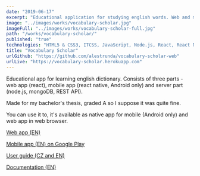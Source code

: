 ```yaml
---
date: "2019-06-17"
excerpt: "Educational application for studying english words. Web and mobile app, published on Google Play."
image: "../images/works/vocabulary-scholar.jpg"
imageFull: "../images/works/vocabulary-scholar-full.jpg"
path: "/works/vocabulary-scholar/"
published: "true"
technologies: "HTML5 & CSS3, ITCSS, JavaScript, Node.js, React, React Native, Redux, SASS, SQLite, Webpack, MongoDB"
title: "Vocabulary Scholar"
urlGithub: "https://github.com/alestrunda/vocabulary-scholar-web"
urlLive: "https://vocabulary-scholar.herokuapp.com"
---
```


Educational app for learning english dictionary. Consists of three parts - web app (react), mobile app (react native, Android only) and server part (node.js, mongoDB, REST API).

Made for my bachelor's thesis, graded A so I suppose it was quite fine.

You can use it to, it's available as native app for mobile (Android only) and web app in web browser.

<a href="https://vocabulary-scholar.herokuapp.com/">Web app (EN)</a>

<a href="https://play.google.com/store/apps/details?id=cz.alestrunda.vocabularyscholar">Mobile app (EN) on Google Play</a>

<a href="http://vocabulary-scholar-user-guide.alestrunda.cz/">User guide (CZ and EN)</a>

<a href="http://vocabulary-scholar-docs.alestrunda.cz/">Documentation (EN)</a>
